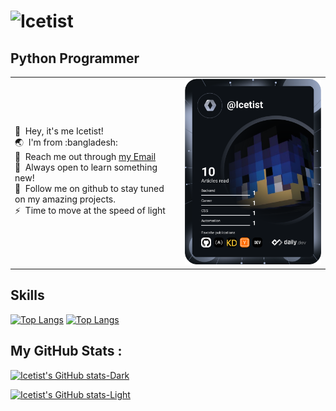 ![Icetist](https://user-images.githubusercontent.com/96980054/209646931-503e64aa-e79a-43c4-b6ae-7b65f353798b.png)
==============================

Python Programmer
----------------------
<table>
  <tr>
    <td valign="center">
      <p>
        👋 &nbsp;Hey, it's me Icetist!
        <br/>
        🌏 &nbsp;I'm from :bangladesh:
        <br/>
        📧 &nbsp;Reach me out through <a href="mailto:saahil.alam@gmail.com?subject=Lets Collab!">my Email</a>
        <br/>
        🧠 &nbsp;Always open to learn something new!
        <br/>
        📂 &nbsp;Follow me on github to stay tuned on my amazing projects.
        <br/>
        ⚡ &nbsp;Time to move at the speed of light
      </p>
    </td>
    <td>
      <a href="https://app.daily.dev/Icetist"><img src="https://github.com/Icetist/icetist/blob/main/devcard.svg" width="400" alt="Icetist's Dev Card"/></a>
    </td>
  </tr>
</table>

Skills
----------------------
[![Top Langs](https://github-readme-stats.vercel.app/api/top-langs/?username=icetist&show_icons=true&theme=dark#gh-dark-mode-only)](https://github.com/Icetist/github-readme-stats)
[![Top Langs](https://github-readme-stats.vercel.app/api/top-langs/?username=icetist&show_icons=true&theme=default#gh-light-mode-only)](https://github.com/Icetist/github-readme-stats)

My GitHub Stats : 
----------------------
[![Icetist's GitHub stats-Dark](https://github-readme-stats.vercel.app/api?username=Icetist&show_icons=true&theme=dark#gh-dark-mode-only)](https://github.com/Icetist/github-readme-stats#gh-dark-mode-only)

[![Icetist's GitHub stats-Light](https://github-readme-stats.vercel.app/api?username=Icetist&show_icons=true&theme=default#gh-light-mode-only)](https://github.com/Icetist/github-readme-stats#gh-light-mode-only)
